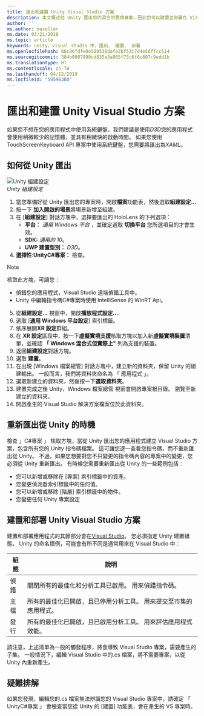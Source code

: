```yaml
---
title: 匯出和建置 Unity Visual Studio 方案
description: 本文概述從 Unity 匯出您的混合的實境專案，因此您可以建置並部署在 Visual Studio 中。
author: ''
ms.author: mazeller
ms.date: 03/21/2018
ms.topic: article
keywords: unity，visual studio 中，匯出、 建置、 部署
ms.openlocfilehash: 68c86fdfe0e589536dafe2bf53c7d4e5dffcc514
ms.sourcegitcommit: 384b0087899cd835a3a965f75c6f6c607c9edd1b
ms.translationtype: HT
ms.contentlocale: zh-TW
ms.lasthandoff: 04/12/2019
ms.locfileid: "59596380"
---
```

# <a name="exporting-and-building-a-unity-visual-studio-solution"></a>匯出和建置 Unity Visual Studio 方案

如果您不想在您的應用程式中使用系統鍵盤，我們建議是使用*D3D*您的應用程式會使用稍微較少的記憶體，並具有稍微快的啟動時間。 如果您使用 TouchScreenKeyboard API 專案中使用系統鍵盤，您需要將匯出為*XAML*。

## <a name="how-to-export-from-unity"></a>如何從 Unity 匯出

![Unity 組建設定](images/unitybuildsettings-300px.png)<br>
*Unity 組建設定*

1. 當您準備好從 Unity 匯出您的專案時，開啟**檔案**功能表，然後選取**組建設定...**
2. 按一下 **加入開啟的場景**將場景新增至組建。
3. 在 [**組建設定**] 對話方塊中，選擇要匯出的 HoloLens 的下列選項：
   * **平台：** *通用 Windows 平台* ，並確定選取 **切換平台** 您所選項目的才會生效。
   * **SDK:**  *通用的 10*。
   * **UWP 建置型別：**  *D3D*。
4. **選擇性**:**UnityC#專案：** 檢查。

>[!NOTE]
>核取此方塊，可讓您：
>* 偵錯您的應用程式，Visual Studio 遠端偵錯工具中。
>* Unity 中編輯指令碼C#專案時使用 IntelliSense 的 WinRT Api。

5. 從**組建設定...** 視窗中，開啟**播放程式設定...**
6. 選取 [**通用 Windows 平台設定**] 索引標籤。
7. 依序展開**XR 設定**群組。
8. 在  **XR 設定**區段中，按一下**虛擬實境支援**核取方塊以加入新**虛擬實境裝置**清單，並確認 **「 Windows 混合式但實際上"** 列為支援的裝置。
9. 返回**組建設定**對話方塊。
10. 選取 **建置**。
11. 在出現 [Windows 檔案總管] 對話方塊中，建立新的資料夾，保留 Unity 的組建輸出。 一般而言，我們將資料夾命名為 「 應用程式 」。
12. 選取新建立的資料夾，然後按一下**選取資料夾**。
13. 建置完成之後 Unity，Windows 檔案總管 視窗會開啟專案根目錄。 瀏覽至新建立的資料夾。
14. 開啟產生的 Visual Studio 解決方案檔案位於此資料夾。

## <a name="when-to-re-export-from-unity"></a>重新匯出從 Unity 的時機

檢查 」C#專案 」 核取方塊，當從 Unity 匯出您的應用程式建立 Visual Studio 方案，包含所有您的 Unity 指令碼檔案。 這可讓您逐一查看您指令碼，而不重新匯出從 Unity。 不過，如果您想要對您不只變更的指令碼內容的專案中的變更，您必須從 Unity 重新匯出。 有時候您需要重新匯出從 Unity 的一些範例包括：
* 您可以新增或移除在 [專案] 索引標籤中的資產。
* 您變更偵測器索引標籤中的任何值。
* 您可以新增或移除 [階層] 索引標籤中的物件。
* 您變更任何 Unity 專案設定

## <a name="building-and-deploying-a-unity-visual-studio-solution"></a>建置和部署 Unity Visual Studio 方案

建置和部署應用程式的其餘部分會在[Visual Studio](using-visual-studio.md)。 您必須指定 Unity 建置組態。 Unity 的命名慣例，可能會有所不同是通常用來在 Visual Studio 中：

|  組態  |  說明 | 
|----------|----------|
|  偵錯  |  關閉所有的最佳化和分析工具已啟用。 用來偵錯指令碼。 | 
|  主檔  |  所有的最佳化已開啟，且已停用分析工具。 用來提交至市集的應用程式。 | 
|  發行  |  所有的最佳化已開啟，且已啟用分析工具。 用來評估應用程式效能。 | 

請注意，上述清單為一般的觸發程序，將會導致 Visual Studio 專案，需要產生的子集。 一般情況下，編輯 Visual Studio 中的.cs 檔案，將不需要專案，以從 Unity 內重新產生。

## <a name="troubleshooting"></a>疑難排解

如果您發現，編輯您的.cs 檔案無法辨識您的 Visual Studio 專案中，請確定 「 UnityC#專案 」 會檢查當您從 Unity 的 [建置] 功能表，會在產生的 VS 專案時。
